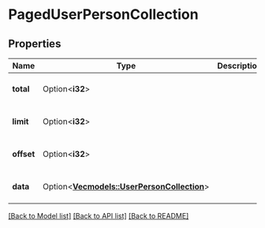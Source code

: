 # PagedUserPersonCollection

## Properties

Name | Type | Description | Notes
------------ | ------------- | ------------- | -------------
**total** | Option<**i32**> |  | [optional][default to 0]
**limit** | Option<**i32**> |  | [optional][default to 0]
**offset** | Option<**i32**> |  | [optional][default to 0]
**data** | Option<[**Vec<models::UserPersonCollection>**](UserPersonCollection.md)> |  | [optional][default to []]

[[Back to Model list]](../README.md#documentation-for-models) [[Back to API list]](../README.md#documentation-for-api-endpoints) [[Back to README]](../README.md)


